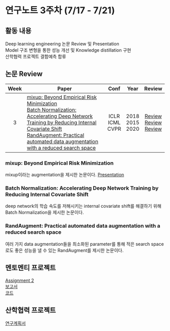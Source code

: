 # 연구노트 3주차 (7/17 - 7/21)
## 활동 내용
Deep learning engineering 논문 Review 및 Presentation  
Model 구조 변형을 통한 성능 개선 및 Knowledge distillation 구현  
산학협력 프로젝트 결함예측 합류 

## 논문 Review
| Week   | Paper                                               | Conf | Year   | Review   |
| :----: | ------------------------------------------------------- | :----: | :------------: | :------: |
| 3    | [mixup: Beyond Empirical Risk Minimization](https://arxiv.org/pdf/1710.09412.pdf)<br>[Batch Normalization: Accelerating Deep Network Training by Reducing Internal Covariate Shift](https://arxiv.org/pdf/1502.03167.pdf)<br>[RandAugment: Practical automated data augmentation with a reduced search space](https://arxiv.org/pdf/1909.13719.pdf) | ICLR<br>ICML<br>CVPR  | 2018<br>2015<br>2020 | [Review](https://github.com/Chihiro0623/2023summer-selfstudy1/blob/main/week1/Reviews/ImageNet%20Classification%20with%20Deep%20Convolutional%20Neural%20Networks.pdf)<br>[Review](https://github.com/Chihiro0623/2023summer-selfstudy1/blob/main/week3/Reviews/Batch%20Normalization%20Accelerating%20Deep%20Network%20Training%20by%20Reducing%20Internal%20Covariate%20Shift.pdf)<br>[Review](https://github.com/Chihiro0623/2023summer-selfstudy1/blob/main/week3/Reviews/RandAugment%20Practical%20automated%20data%20augmentation%20with%20a%20reduced%20search%20space.pdf  ) |



### mixup: Beyond Empirical Risk Minimization  
mixup이라는 augmentation을 제시한 논문이다. [Presentation](https://github.com/Chihiro0623/2023summer-selfstudy1/blob/main/week3/Reviews/mixup_%20BEYOND%20EMPIRICAL%20RISK%20MINIMIZATION.pptx)

### Batch Normalization: Accelerating Deep Network Training by Reducing Internal Covariate Shift  
deep network의 학습 속도를 저해시키는 internal covariate shift를 해결하기 위해 Batch Normalization을 제시한 논문이다.

### RandAugment: Practical automated data augmentation with a reduced search space
여러 가지 data augmentation들을 최소화된 parameter를 통해 적은 search space로도 좋은 성능을 낼 수 있는 RandAugment를 제시한 논문이다.




## 멘토멘티 프로젝트
[Assignment 2](https://github.com/Chihiro0623/2023summer-selfstudy1/blob/main/week3/Project/week2.pdf)  
[보고서](https://github.com/Chihiro0623/2023summer-selfstudy1/blob/main/week3/Project/Assignment2.pdf)  
[코드](https://github.com/Chihiro0623/2023summer-selfstudy1/tree/main/week3/Project/Assignment2)

## 산학협력 프로젝트
[연구계획서](https://github.com/Chihiro0623/2023summer-selfstudy1/blob/main/week3/Project/%EA%B2%B0%ED%95%A8%EC%98%88%EC%B8%A1(%EC%97%B0%EA%B5%AC%EA%B3%84%ED%9A%8D%EC%84%9C).pdf)  

